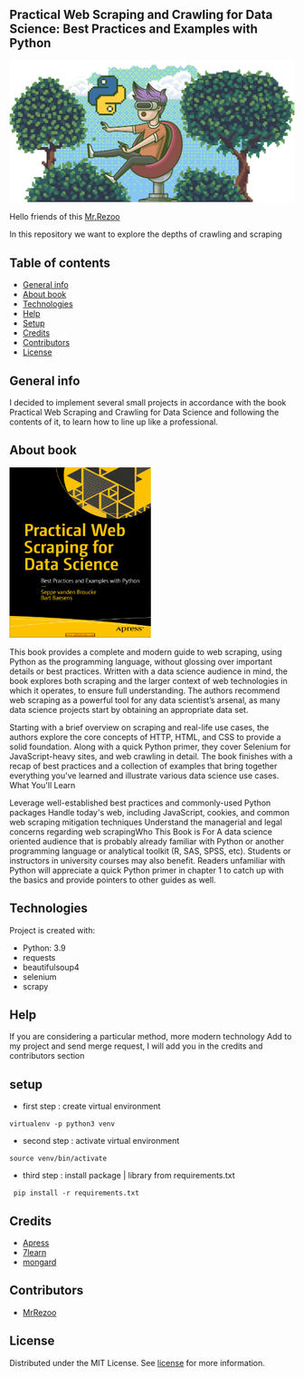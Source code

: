 ## Practical Web Scraping and Crawling for Data Science: Best Practices and Examples with Python

![python](assets/real_python.png)

Hello friends of this [Mr.Rezoo](https://www.linkedin.com/in/reza-mobaraki/)

In this repository we want to explore the depths of crawling and scraping

## Table of contents

* [General info](#General-info)
* [About book](#About-book)
* [Technologies](#Technologies)
* [Help](#Help)
* [Setup](#Setup)
* [Credits](#credits)
* [Contributors](#Contributors)
* [License](#license)

## General info

I decided to implement several small projects in accordance with the book
Practical Web Scraping and Crawling for Data Science and following the contents
of it, to learn how to line up like a professional.

## About book

<img src="assets/book.png" width="250" height="300" />

This book provides a complete and modern guide to web scraping, using Python as
the programming language, without glossing over important details or best
practices. Written with a data science audience in mind, the book explores both
scraping and the larger context of web technologies in which it operates, to
ensure full understanding. The authors recommend web scraping as a powerful tool
for any data scientist’s arsenal, as many data science projects start by
obtaining an appropriate data set.

Starting with a brief overview on scraping and real-life use cases, the authors
explore the core concepts of HTTP, HTML, and CSS to provide a solid foundation.
Along with a quick Python primer, they cover Selenium for JavaScript-heavy
sites, and web crawling in detail. The book finishes with a recap of best
practices and a collection of examples that bring together everything you've
learned and illustrate various data science use cases. What You'll Learn

Leverage well-established best practices and commonly-used Python packages
Handle today's web, including JavaScript, cookies, and common web scraping
mitigation techniques Understand the managerial and legal concerns regarding web
scrapingWho This Book is For A data science oriented audience that is probably
already familiar with Python or another programming language or analytical
toolkit (R, SAS, SPSS, etc). Students or instructors in university courses may
also benefit. Readers unfamiliar with Python will appreciate a quick Python
primer in chapter 1 to catch up with the basics and provide pointers to other
guides as well.

## Technologies

Project is created with:

* Python: 3.9
* requests
* beautifulsoup4
* selenium
* scrapy

## Help

If you are considering a particular method, more modern technology Add to my
project and send merge request, I will add you in the credits and contributors
section

## setup

* first step : create virtual environment

```shell
virtualenv -p python3 venv 
```

* second step : activate virtual environment

```shell
source venv/bin/activate  
```

* third step : install package | library from requirements.txt

```shell
 pip install -r requirements.txt
```

## Credits

* [Apress ](#https://github.com/Apress/practical-web-scraping-for-data-science)
* [7learn](#https://www.7learn.ac/)
* [mongard](#https://www.mongard.ir/courses/python-web-scraping/)

## Contributors

* [MrRezoo](#https://github.com/MrRezoo)

## License

Distributed under the MIT License. See [license](LICENSE) for more information.
